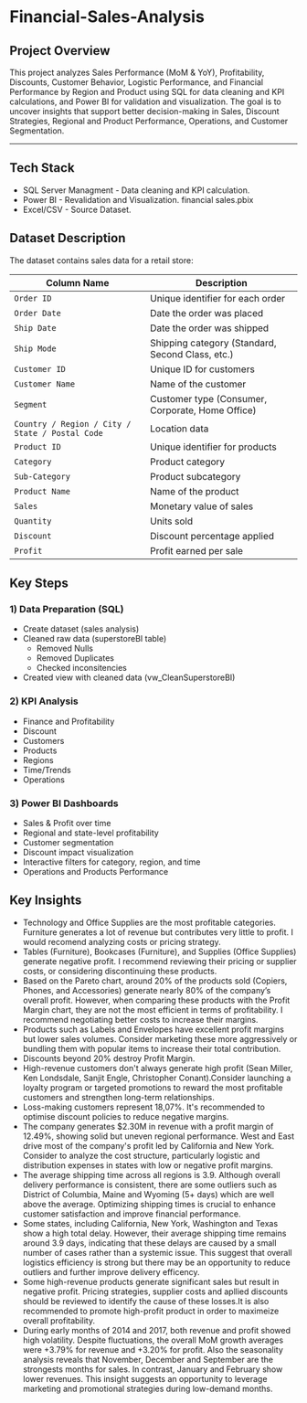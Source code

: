 # Financial-Sales-Analysis 

## Project Overview
This project analyzes Sales Performance (MoM & YoY), Profitability, Discounts, Customer Behavior, Logistic Performance, and Financial Performance by Region and Product using SQL for data cleaning and KPI calculations, and Power BI for validation and visualization.
The goal is to uncover insights that support better decision-making in Sales, Discount Strategies, Regional and Product Performance, Operations, and Customer Segmentation.

---

## Tech Stack 
- SQL Server Managment - Data cleaning and KPI calculation.
- Power BI - Revalidation and Visualization. financial sales.pbix
- Excel/CSV - Source Dataset.

## Dataset Description

The dataset contains sales data for a retail store: 

| **Column Name** | **Description** |
|------------------|-----------------|
| `Order ID` | Unique identifier for each order |
| `Order Date` | Date the order was placed |
| `Ship Date` | Date the order was shipped |
| `Ship Mode` | Shipping category (Standard, Second Class, etc.) |
| `Customer ID` | Unique ID for customers |
| `Customer Name` | Name of the customer |
| `Segment` | Customer type (Consumer, Corporate, Home Office) |
| `Country / Region / City / State / Postal Code` | Location data |
| `Product ID` | Unique identifier for products |
| `Category` | Product category |
| `Sub-Category` | Product subcategory |
| `Product Name` | Name of the product |
| `Sales` | Monetary value of sales |
| `Quantity` | Units sold |
| `Discount` | Discount percentage applied |
| `Profit` | Profit earned per sale |

##  Key Steps

### 1) Data Preparation (SQL)
- Create dataset (sales analysis)
- Cleaned raw data (superstoreBI table)
    - Removed Nulls
    - Removed Duplicates
    - Checked inconsitencies
- Created view with cleaned data (vw_CleanSuperstoreBI)
### 2) KPI Analysis
  - Finance and Profitability
  - Discount
  - Customers
  - Products
  - Regions
  - Time/Trends
  - Operations
### 3) Power BI Dashboards   
  - Sales & Profit over time
  - Regional and state-level profitability
  - Customer segmentation
  - Discount impact visualization
  - Interactive filters for category, region, and time
  - Operations and Products Performance

## Key Insights
- Technology and Office Supplies are the most profitable categories. Furniture generates a lot of revenue but contributes very little to profit. I would recomend analyzing costs or pricing strategy.
- Tables (Furniture), Bookcases (Furniture), and Supplies (Office Supplies) generate negative profit. I recommend reviewing their pricing or supplier costs, or considering discontinuing these products.
- Based on the Pareto chart, around 20% of the products sold (Copiers, Phones, and Accessories) generate nearly 80% of the company’s overall profit. However, when comparing these products with the Profit Margin chart, they are not the most efficient in terms of profitability. I recommend negotiating better costs to increase their margins.
- Products such as Labels and Envelopes have excellent profit margins but lower sales volumes. Consider marketing these more aggressively or bundling them with popular items to increase their total contribution.
- Discounts beyond 20% destroy Profit Margin.
- High-revenue customers don't always generate high profit (Sean Miller, Ken Londsdale, Sanjit Engle, Christopher Conant).Consider launching a loyalty program or targeted promotions to reward the most profitable customers and strengthen long-term relationships.
- Loss-making customers represent 18,07%. It's recommended to optimise discount policies to reduce negative margins.
- The company generates $2.30M in revenue with a profit margin of 12.49%, showing solid but uneven regional performance. West and East drive most of the company's profit led by California and New York. Consider to analyze the cost structure, particularly logistic and distribution expenses in states with low or negative profit margins.
- The average shipping time across all regions is 3.9. Although overall delivery performance is consistent, there are some outliers such as District of Columbia, Maine and Wyoming (5+ days) which are well above the average. Optimizing shipping times is crucial to enhance customer satisfaction and improve financial performance.
- Some states, including California, New York, Washington and Texas show a high total delay. However, their average shipping time remains around 3.9 days, indicating that these delays are caused by a small number of cases rather than a systemic issue. This suggest that overall logistics efficiency is strong but there may be an opportunity to reduce outliers and further improve delivery efficency.
- Some high-revenue products generate significant sales but result in negative profit. Pricing strategies, supplier costs and apllied discounts should be reviewed to identify the cause of these losses.It is also recommended to promote high-profit product in order to maximeize overall profitability.
- During early months of 2014 and 2017, both revenue and profit showed high volatility. Despite fluctuations, the overall MoM growth averages were +3.79% for revenue and +3.20% for profit. Also the seasonality analysis reveals that November, December and September are the strongests months for sales. In contrast, January and February show lower revenues. This insight suggests an opportunity to leverage marketing and promotional strategies during low-demand months. 




